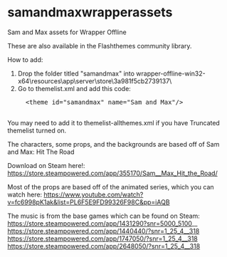 # samandmaxwrapperassets
Sam and Max assets for Wrapper Offline

These are also available in the Flashthemes community library.

How to add:

1. Drop the folder titled "samandmax" into wrapper-offline-win32-x64\resources\app\server\store\3a981f5cb2739137\
2. Go to themelist.xml and add this code:
   <pre>
     &lttheme id="samandmax" name="Sam and Max"/&gt 
     </pre>
You may need to add it to themelist-allthemes.xml if you have Truncated themelist turned on.


The characters, some props, and the backgrounds are based off of Sam and Max: Hit The Road

Download on Steam here!: https://store.steampowered.com/app/355170/Sam__Max_Hit_the_Road/

Most of the props are based off of the animated series, which you can watch here:
https://www.youtube.com/watch?v=fc6998pK1ak&list=PL6F5E9FD99326F98C&pp=iAQB

The music is from the base games which can be found on Steam:
https://store.steampowered.com/app/1431290?snr=5000_5100__
https://store.steampowered.com/app/1440440/?snr=1_25_4__318
https://store.steampowered.com/app/1747050/?snr=1_25_4__318
https://store.steampowered.com/app/2648050/?snr=1_25_4__318
